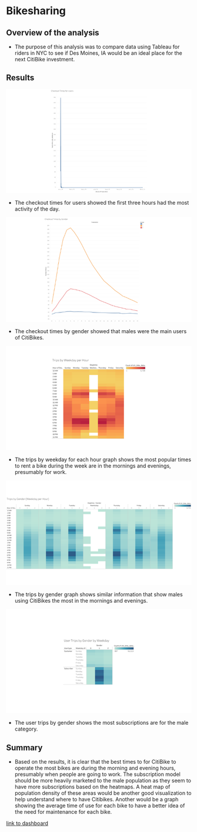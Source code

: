 # Bikesharing
## Overview of the analysis 
- The purpose of this analysis was to compare data using Tableau for riders in NYC to see if Des Moines, IA would be an ideal place for the next CitiBike investment.

## Results
![img1](img1.png)
- The checkout times for users showed the first three hours had the most activity of the day.

![img2](img2.png)
- The checkout times by gender showed that males were the main users of CitiBikes.

![img3](img3.png)
- The trips by weekday for each hour graph shows the most popular times to rent a bike during the week are in the mornings and evenings, presumably for work. 

![img4](img4.png)
- The trips by gender graph shows similar information that show males using CitiBikes the most in the mornings and evenings.

![img5](img5.png)
- The user trips by gender shows the most subscriptions are for the male category. 
 
## Summary 
- Based on the results, it is clear that the best times to for CitiBike to operate the most bikes are during the morning and evening hours, presumably when people are going to work. The subscription model should be more heavily marketed to the male population as they seem to have more subscriptions based on the heatmaps. A heat map of population density of these areas would be another good visualization to help understand where to have Citibikes. Another would be a graph showing the average time of use for each bike to have a better idea of the need for maintenance for each bike. 

[link to dashboard](https://public.tableau.com/app/profile/zachary.kriegshauser/viz/NYCCitiBookChallenge/Story1)

